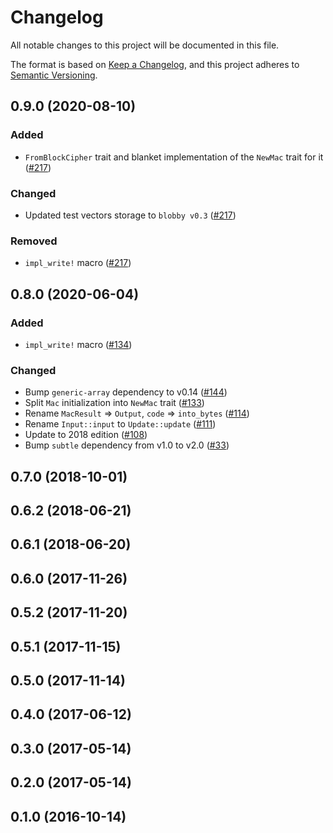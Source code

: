 # Changelog

All notable changes to this project will be documented in this file.

The format is based on [Keep a Changelog](https://keepachangelog.com/en/1.0.0/),
and this project adheres to [Semantic Versioning](https://semver.org/spec/v2.0.0.html).

## 0.9.0 (2020-08-10)
### Added
- `FromBlockCipher` trait and blanket implementation of the `NewMac` trait
for it ([#217])

### Changed
- Updated test vectors storage to `blobby v0.3` ([#217])

### Removed
- `impl_write!` macro ([#217])

[#217]: https://github.com/RustCrypto/traits/pull/217

## 0.8.0 (2020-06-04)
### Added
- `impl_write!` macro ([#134])

### Changed
- Bump `generic-array` dependency to v0.14 ([#144])
- Split `Mac` initialization into `NewMac` trait ([#133])
- Rename `MacResult` => `Output`, `code` => `into_bytes` ([#114])
- Rename `Input::input` to `Update::update` ([#111])
- Update to 2018 edition ([#108])
- Bump `subtle` dependency from v1.0 to v2.0 ([#33])

[#144]: https://github.com/RustCrypto/traits/pull/95
[#134]: https://github.com/RustCrypto/traits/pull/134
[#133]: https://github.com/RustCrypto/traits/pull/133
[#114]: https://github.com/RustCrypto/traits/pull/114
[#111]: https://github.com/RustCrypto/traits/pull/111
[#108]: https://github.com/RustCrypto/traits/pull/108
[#33]: https://github.com/RustCrypto/traits/pull/33

## 0.7.0 (2018-10-01)

## 0.6.2 (2018-06-21)

## 0.6.1 (2018-06-20)

## 0.6.0 (2017-11-26)

## 0.5.2 (2017-11-20)

## 0.5.1 (2017-11-15)

## 0.5.0 (2017-11-14)

## 0.4.0 (2017-06-12)

## 0.3.0 (2017-05-14)

## 0.2.0 (2017-05-14)

## 0.1.0 (2016-10-14)
